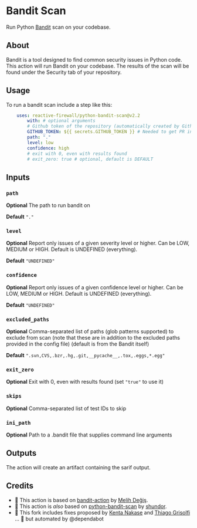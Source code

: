 # Bandit Scan

Run Python [Bandit](https://github.com/PyCQA/bandit) scan on your codebase.

## About

Bandit is a tool designed to find common security issues in Python code. This action will run Bandit on your codebase. The results of the scan will be found under the Security tab of your repository.

## Usage

To run a bandit scan include a step like this:

```yaml
    uses: reactive-firewall/python-bandit-scan@v2.2
        with: # optional arguments
        # Github token of the repository (automatically created by Github)
        GITHUB_TOKEN: ${{ secrets.GITHUB_TOKEN }} # Needed to get PR information.
        path: "."
        level: low
        confidence: high
        # exit with 0, even with results found
        # exit_zero: true # optional, default is DEFAULT
```

## Inputs

### `path`

**Optional** The path to run bandit on

**Default** `"."`

### `level`

**Optional** Report only issues of a given severity level or higher. 
Can be LOW, MEDIUM or HIGH. Default is UNDEFINED (everything).

**Default** `"UNDEFINED"`

### `confidence`

**Optional** Report only issues of a given confidence level or higher. 
Can be LOW, MEDIUM or HIGH. Default is UNDEFINED (everything).

**Default** `"UNDEFINED"`

### `excluded_paths`

**Optional** Comma-separated list of paths (glob patterns supported) to exclude from scan 
(note that these are in addition to the excluded paths provided in the config file) (default is from the Bandit itself)

**Default** `".svn,CVS,.bzr,.hg,.git,__pycache__,.tox,.eggs,*.egg"`

### `exit_zero`

**Optional** Exit with 0, even with results found (set `"true"` to use it)

### `skips`

**Optional** Comma-separated list of test IDs to skip

### `ini_path`

**Optional** Path to a .bandit file that supplies command line arguments

## Outputs

The action will create an artifact containing the sarif output.

## Credits

- :bow: This action is based on [bandit-action](https://github.com/mdegis/bandit-action) by [Melih Değiş](https://github.com/mdegis/).
- :bow: This action is _also_ based on [python-bandit-scan](https://github.com/shundor/python-bandit-scan) by [shundor](https://github.com/shundor).
- :bow: This fork includes fixes proposed by [Kenta Nakase](https://github.com/parroty) and [Thiago Grisolfi](https://github.com/Grisolfi) ... 🎉 but automated by @dependabot

